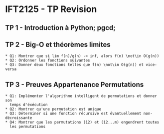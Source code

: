 # IFT2125 - TP Revision

## TP 1 - Introduction à Python; pgcd;



## TP 2 - Big-O et théorèmes limites
    * Q1: Montrer que si lim f(n)/g(n) -> inf, alors f(n) \not\in O(g(n))
    * Q2: Ordonner les fonctions suivantes
    * Q3: Donner deux fonctions telles que f(n) \not\in O(g(n)) et vice-versa

## TP 3 - Preuves Appartenance Permutations
    * Q1: Implémenter l'algorithme intelligent de permutations et donner son 
      temps d'éxécution
    * Q2: Montrer qu'une permutation est unique
    * Q3: Déterminer si une fonction récursive est évantuellement non-décroissante
    * Q4: Montrer que les permutations (12) et (12...m) engendrent toutes 
      les permutations



